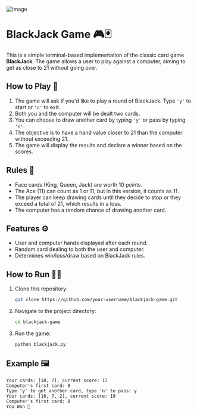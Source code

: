 ![image](https://github.com/user-attachments/assets/f84ed937-eccb-4290-a6e5-fb94dd568918)

# BlackJack Game 🎮🃏

This is a simple terminal-based implementation of the classic card game **BlackJack**. The game allows a user to play against a computer, aiming to get as close to 21 without going over.

## How to Play 📝

1. The game will ask if you'd like to play a round of BlackJack. Type `'y'` to start or `'n'` to exit.
2. Both you and the computer will be dealt two cards.
3. You can choose to draw another card by typing `'y'` or pass by typing `'n'`.
4. The objective is to have a hand value closer to 21 than the computer without exceeding 21.
5. The game will display the results and declare a winner based on the scores.

## Rules 📜

- Face cards (King, Queen, Jack) are worth 10 points.
- The Ace (11) can count as 1 or 11, but in this version, it counts as 11.
- The player can keep drawing cards until they decide to stop or they exceed a total of 21, which results in a loss.
- The computer has a random chance of drawing another card.
  
## Features ⚙️

- User and computer hands displayed after each round.
- Random card dealing to both the user and computer.
- Determines win/loss/draw based on BlackJack rules.

## How to Run 🏃‍♂️

1. Clone this repository:
   ```bash
   git clone https://github.com/your-username/blackjack-game.git
   ```
2. Navigate to the project directory:
   ```bash
   cd blackjack-game
   ```
3. Run the game:
   ```bash
   python blackjack.py
   ```

## Example 🖼️

```
Your cards: [10, 7], current score: 17
Computer's first card: 8
Type 'y' to get another card, type 'n' to pass: y
Your cards: [10, 7, 2], current score: 19
Computer's first card: 8
You Won 🎉
```
